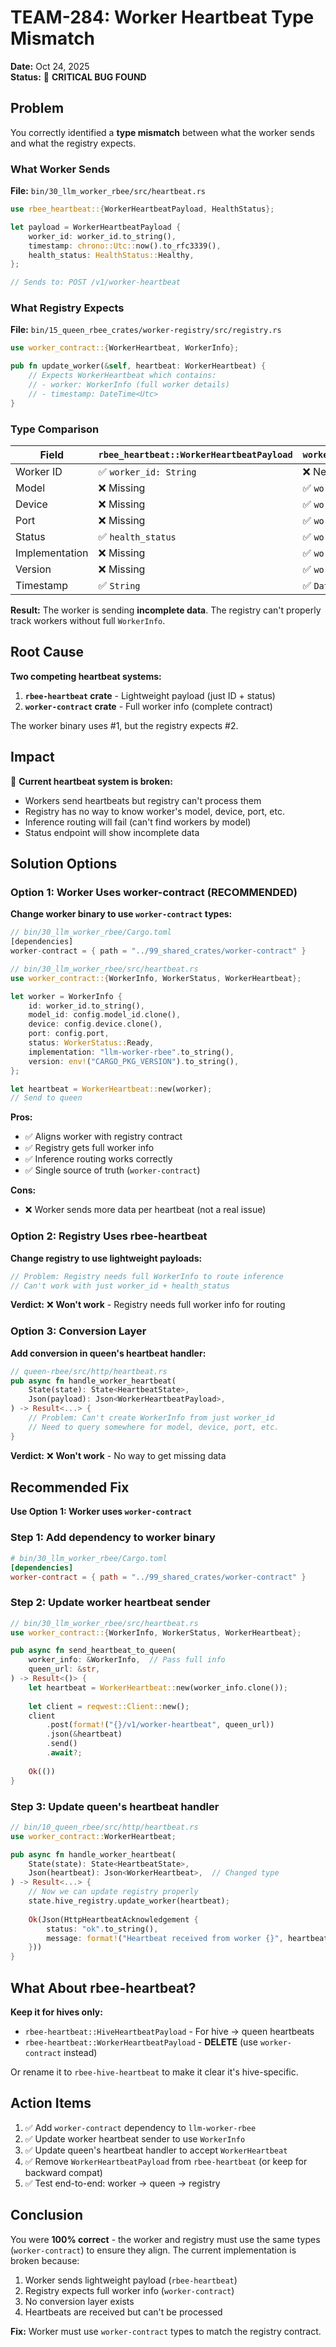# TEAM-284: Worker Heartbeat Type Mismatch

**Date:** Oct 24, 2025  
**Status:** 🚨 **CRITICAL BUG FOUND**

## Problem

You correctly identified a **type mismatch** between what the worker sends and what the registry expects.

### What Worker Sends
**File:** `bin/30_llm_worker_rbee/src/heartbeat.rs`

```rust
use rbee_heartbeat::{WorkerHeartbeatPayload, HealthStatus};

let payload = WorkerHeartbeatPayload {
    worker_id: worker_id.to_string(),
    timestamp: chrono::Utc::now().to_rfc3339(),
    health_status: HealthStatus::Healthy,
};

// Sends to: POST /v1/worker-heartbeat
```

### What Registry Expects
**File:** `bin/15_queen_rbee_crates/worker-registry/src/registry.rs`

```rust
use worker_contract::{WorkerHeartbeat, WorkerInfo};

pub fn update_worker(&self, heartbeat: WorkerHeartbeat) {
    // Expects WorkerHeartbeat which contains:
    // - worker: WorkerInfo (full worker details)
    // - timestamp: DateTime<Utc>
}
```

### Type Comparison

| Field | `rbee_heartbeat::WorkerHeartbeatPayload` | `worker_contract::WorkerHeartbeat` |
|-------|------------------------------------------|-------------------------------------|
| Worker ID | ✅ `worker_id: String` | ❌ Nested in `worker.id` |
| Model | ❌ Missing | ✅ `worker.model_id` |
| Device | ❌ Missing | ✅ `worker.device` |
| Port | ❌ Missing | ✅ `worker.port` |
| Status | ✅ `health_status` | ✅ `worker.status` |
| Implementation | ❌ Missing | ✅ `worker.implementation` |
| Version | ❌ Missing | ✅ `worker.version` |
| Timestamp | ✅ `String` | ✅ `DateTime<Utc>` |

**Result:** The worker is sending **incomplete data**. The registry can't properly track workers without full `WorkerInfo`.

## Root Cause

**Two competing heartbeat systems:**

1. **`rbee-heartbeat` crate** - Lightweight payload (just ID + status)
2. **`worker-contract` crate** - Full worker info (complete contract)

The worker binary uses #1, but the registry expects #2.

## Impact

🚨 **Current heartbeat system is broken:**
- Workers send heartbeats but registry can't process them
- Registry has no way to know worker's model, device, port, etc.
- Inference routing will fail (can't find workers by model)
- Status endpoint will show incomplete data

## Solution Options

### Option 1: Worker Uses worker-contract (RECOMMENDED)

**Change worker binary to use `worker-contract` types:**

```rust
// bin/30_llm_worker_rbee/Cargo.toml
[dependencies]
worker-contract = { path = "../99_shared_crates/worker-contract" }

// bin/30_llm_worker_rbee/src/heartbeat.rs
use worker_contract::{WorkerInfo, WorkerStatus, WorkerHeartbeat};

let worker = WorkerInfo {
    id: worker_id.to_string(),
    model_id: config.model_id.clone(),
    device: config.device.clone(),
    port: config.port,
    status: WorkerStatus::Ready,
    implementation: "llm-worker-rbee".to_string(),
    version: env!("CARGO_PKG_VERSION").to_string(),
};

let heartbeat = WorkerHeartbeat::new(worker);
// Send to queen
```

**Pros:**
- ✅ Aligns worker with registry contract
- ✅ Registry gets full worker info
- ✅ Inference routing works correctly
- ✅ Single source of truth (`worker-contract`)

**Cons:**
- ❌ Worker sends more data per heartbeat (not a real issue)

### Option 2: Registry Uses rbee-heartbeat

**Change registry to use lightweight payloads:**

```rust
// Problem: Registry needs full WorkerInfo to route inference
// Can't work with just worker_id + health_status
```

**Verdict:** ❌ **Won't work** - Registry needs full worker info for routing

### Option 3: Conversion Layer

**Add conversion in queen's heartbeat handler:**

```rust
// queen-rbee/src/http/heartbeat.rs
pub async fn handle_worker_heartbeat(
    State(state): State<HeartbeatState>,
    Json(payload): Json<WorkerHeartbeatPayload>,
) -> Result<...> {
    // Problem: Can't create WorkerInfo from just worker_id
    // Need to query somewhere for model, device, port, etc.
}
```

**Verdict:** ❌ **Won't work** - No way to get missing data

## Recommended Fix

**Use Option 1: Worker uses `worker-contract`**

### Step 1: Add dependency to worker binary
```toml
# bin/30_llm_worker_rbee/Cargo.toml
[dependencies]
worker-contract = { path = "../99_shared_crates/worker-contract" }
```

### Step 2: Update worker heartbeat sender
```rust
// bin/30_llm_worker_rbee/src/heartbeat.rs
use worker_contract::{WorkerInfo, WorkerStatus, WorkerHeartbeat};

pub async fn send_heartbeat_to_queen(
    worker_info: &WorkerInfo,  // Pass full info
    queen_url: &str,
) -> Result<()> {
    let heartbeat = WorkerHeartbeat::new(worker_info.clone());
    
    let client = reqwest::Client::new();
    client
        .post(format!("{}/v1/worker-heartbeat", queen_url))
        .json(&heartbeat)
        .send()
        .await?;
    
    Ok(())
}
```

### Step 3: Update queen's heartbeat handler
```rust
// bin/10_queen_rbee/src/http/heartbeat.rs
use worker_contract::WorkerHeartbeat;

pub async fn handle_worker_heartbeat(
    State(state): State<HeartbeatState>,
    Json(heartbeat): Json<WorkerHeartbeat>,  // Changed type
) -> Result<...> {
    // Now we can update registry properly
    state.hive_registry.update_worker(heartbeat);
    
    Ok(Json(HttpHeartbeatAcknowledgement {
        status: "ok".to_string(),
        message: format!("Heartbeat received from worker {}", heartbeat.worker.id),
    }))
}
```

## What About rbee-heartbeat?

**Keep it for hives only:**
- `rbee-heartbeat::HiveHeartbeatPayload` - For hive → queen heartbeats
- `rbee-heartbeat::WorkerHeartbeatPayload` - **DELETE** (use `worker-contract` instead)

Or rename it to `rbee-hive-heartbeat` to make it clear it's hive-specific.

## Action Items

1. ✅ Add `worker-contract` dependency to `llm-worker-rbee`
2. ✅ Update worker heartbeat sender to use `WorkerInfo`
3. ✅ Update queen's heartbeat handler to accept `WorkerHeartbeat`
4. ✅ Remove `WorkerHeartbeatPayload` from `rbee-heartbeat` (or keep for backward compat)
5. ✅ Test end-to-end: worker → queen → registry

## Conclusion

You were **100% correct** - the worker and registry must use the same types (`worker-contract`) to ensure they align. The current implementation is broken because:

1. Worker sends lightweight payload (`rbee-heartbeat`)
2. Registry expects full worker info (`worker-contract`)
3. No conversion layer exists
4. Heartbeats are received but can't be processed

**Fix:** Worker must use `worker-contract` types to match the registry contract.
